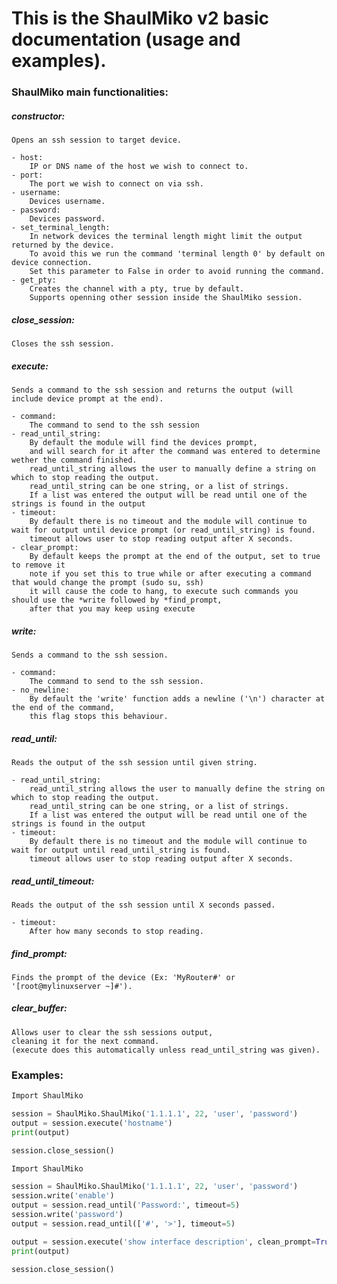 # This is the ShaulMiko v2 basic documentation (usage and examples).

### ShaulMiko main functionalities:


##### constructor:
	Opens an ssh session to target device.
	
	- host:
		IP or DNS name of the host we wish to connect to.
	- port:
		The port we wish to connect on via ssh.
	- username:
		Devices username.
	- password:
		Devices password.
	- set_terminal_length:
		In network devices the terminal length might limit the output returned by the device.
		To avoid this we run the command 'terminal length 0' by default on device connection.
		Set this parameter to False in order to avoid running the command.
	- get_pty:
		Creates the channel with a pty, true by default.
		Supports openning other session inside the ShaulMiko session.

##### close_session:
	Closes the ssh session.
	
##### execute:
	Sends a command to the ssh session and returns the output (will include device prompt at the end).
	
	- command:
		The command to send to the ssh session
	- read_until_string:
		By default the module will find the devices prompt,
		and will search for it after the command was entered to determine wether the command finished.
		read_until_string allows the user to manually define a string on which to stop reading the output.
		read_until_string can be one string, or a list of strings.
		If a list was entered the output will be read until one of the strings is found in the output
	- timeout:
		By default there is no timeout and the module will continue to wait for output until device prompt (or read_until_string) is found.
		timeout allows user to stop reading output after X seconds.
	- clear_prompt:
		By default keeps the prompt at the end of the output, set to true to remove it
		note if you set this to true while or after executing a command that would change the prompt (sudo su, ssh)
		it will cause the code to hang, to execute such commands you should use the *write followed by *find_prompt,
		after that you may keep using execute
		
##### write:
	Sends a command to the ssh session.
	
	- command:
		The command to send to the ssh session.
	- no_newline:
		By default the 'write' function adds a newline ('\n') character at the end of the command,
		this flag stops this behaviour.
		
##### read_until:
	Reads the output of the ssh session until given string.
	
	- read_until_string:
		read_until_string allows the user to manually define the string on which to stop reading the output.
		read_until_string can be one string, or a list of strings.
		If a list was entered the output will be read until one of the strings is found in the output
	- timeout:
		By default there is no timeout and the module will continue to wait for output until read_until_string is found.
		timeout allows user to stop reading output after X seconds.

##### read_until_timeout:
	Reads the output of the ssh session until X seconds passed.
	
	- timeout:
		After how many seconds to stop reading.

##### find_prompt:
	Finds the prompt of the device (Ex: 'MyRouter#' or '[root@mylinuxserver ~]#').
	
##### clear_buffer:
	Allows user to clear the ssh sessions output,
	cleaning it for the next command.
	(execute does this automatically unless read_until_string was given).



### Examples:
```python
Import ShaulMiko

session = ShaulMiko.ShaulMiko('1.1.1.1', 22, 'user', 'password')
output = session.execute('hostname')
print(output)

session.close_session()
```

```python
Import ShaulMiko

session = ShaulMiko.ShaulMiko('1.1.1.1', 22, 'user', 'password')
session.write('enable')
output = session.read_until('Password:', timeout=5)
session.write('password')
output = session.read_until(['#', '>'], timeout=5)

output = session.execute('show interface description', clean_prompt=True, read_until_string='Te1/1', timeout=5)
print(output)

session.close_session()
```
